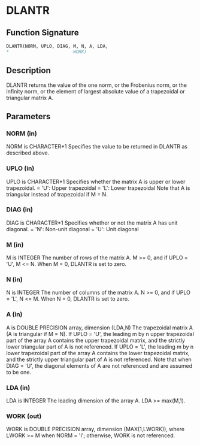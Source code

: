 # DLANTR

## Function Signature

```fortran
DLANTR(NORM, UPLO, DIAG, M, N, A, LDA,
*                        WORK)
```

## Description


 DLANTR  returns the value of the one norm,  or the Frobenius norm, or
 the  infinity norm,  or the  element of  largest absolute value  of a
 trapezoidal or triangular matrix A.

## Parameters

### NORM (in)

NORM is CHARACTER*1 Specifies the value to be returned in DLANTR as described above.

### UPLO (in)

UPLO is CHARACTER*1 Specifies whether the matrix A is upper or lower trapezoidal. = 'U': Upper trapezoidal = 'L': Lower trapezoidal Note that A is triangular instead of trapezoidal if M = N.

### DIAG (in)

DIAG is CHARACTER*1 Specifies whether or not the matrix A has unit diagonal. = 'N': Non-unit diagonal = 'U': Unit diagonal

### M (in)

M is INTEGER The number of rows of the matrix A. M >= 0, and if UPLO = 'U', M <= N. When M = 0, DLANTR is set to zero.

### N (in)

N is INTEGER The number of columns of the matrix A. N >= 0, and if UPLO = 'L', N <= M. When N = 0, DLANTR is set to zero.

### A (in)

A is DOUBLE PRECISION array, dimension (LDA,N) The trapezoidal matrix A (A is triangular if M = N). If UPLO = 'U', the leading m by n upper trapezoidal part of the array A contains the upper trapezoidal matrix, and the strictly lower triangular part of A is not referenced. If UPLO = 'L', the leading m by n lower trapezoidal part of the array A contains the lower trapezoidal matrix, and the strictly upper triangular part of A is not referenced. Note that when DIAG = 'U', the diagonal elements of A are not referenced and are assumed to be one.

### LDA (in)

LDA is INTEGER The leading dimension of the array A. LDA >= max(M,1).

### WORK (out)

WORK is DOUBLE PRECISION array, dimension (MAX(1,LWORK)), where LWORK >= M when NORM = 'I'; otherwise, WORK is not referenced.

